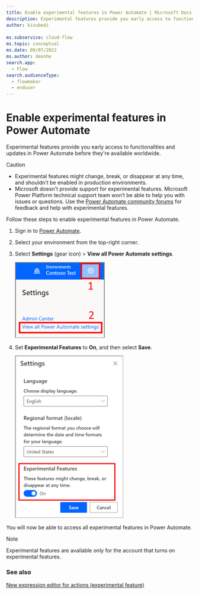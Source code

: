 ```yaml
---
title: Enable experimental features in Power Automate | Microsoft Docs
description: Experimental features provide you early access to functionalities and updates in Power Automate before they are available worldwide.
author: kisubedi 

ms.subservice: cloud-flow
ms.topic: conceptual
ms.date: 09/07/2022
ms.author: deonhe
search.app: 
  - Flow
search.audienceType: 
  - flowmaker
  - enduser
---
```

# Enable experimental features in Power Automate

Experimental features provide you early access to functionalities and updates in Power Automate before they're available worldwide.

> [!CAUTION]
>
> - Experimental features might change, break, or disappear at any time, and shouldn't be enabled in production environments.
> - Microsoft doesn't provide support for experimental features. Microsoft Power Platform technical support team won’t be able to help you with issues or questions. Use the [Power Automate community forums](https://aka.ms/fl_comm_forums) for feedback and help with experimental features.

Follow these steps to enable experimental features in Power Automate.

1. Sign in to [Power Automate](https://flow.microsoft.com).

1. Select your environment from the top-right corner.

1. Select **Settings** (gear icon) > **View all Power Automate settings**.

    ![Power Automate Settings](media/pauto-settings.png)

1. Set **Experimental Features** to **On**, and then select **Save**.

   ![Turn on experimental features](media/experimental-features.png)

You will now be able to access all experimental features in Power Automate.

>[!NOTE]
>Experimental features are available only for the account that turns on experimental features.

### See also

[New expression editor for actions (experimental feature)](multi-step-logic-flow.md#new-expression-editor-for-actions-experimental-feature)